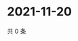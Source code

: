 # 2021-11-20

共 0 条

<!-- BEGIN WEIBO -->
<!-- 最后更新时间 Sat Nov 20 2021 09:52:07 GMT+0800 (China Standard Time) -->

<!-- END WEIBO -->

